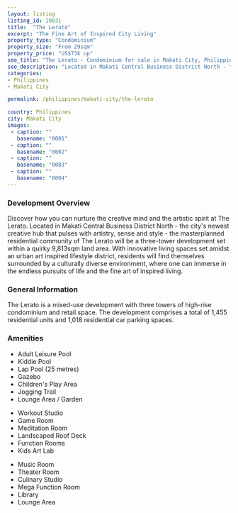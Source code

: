 ```yaml
---
layout: listing
listing_id: 10031
title:  "The Lerato"
excerpt: "The Fine Art of Inspired City Living"
property_type: "Condominium"
property_size: "From 29sqm"
property_price: "US$73k up"
seo_title: "The Lerato - Condominium for sale in Makati City, Philippines | Realestasia"
seo_description: "Located in Makati Central Business District North - the city's newest creative hub that pulses with artistry, sense and style - the masterplanned residential community of The Lerato will be a three-tower development"
categories:
- Philippines
- Makati City

permalink: /philippines/makati-city/the-lerato

country: Philippines
city: Makati City
images:
 - caption: ""
   basename: "0001"
 - caption: ""
   basename: "0002"
 - caption: ""
   basename: "0003"
 - caption: ""
   basename: "0004"
---
```


<h3>Development Overview</h3>
<p>Discover how you can nurture the creative mind and the artistic spirit at The Lerato. 
  Located in Makati Central Business District North - the city's newest creative hub that 
  pulses with artistry, sense and style - the masterplanned residential community of 
  The Lerato will be a three-tower development set within a quirky 9,813sqm land area.
  With innovative living spaces set amidst an urban art inspired lifestyle district, residents
  will find themselves surrounded by a culturally diverse environment, where one can
  immerse in the endless pursuits of life and the fine art of inspired living.
</p>

<h3>General Information</h3>
<p>The Lerato is a mixed-use development with three towers of high-rise condominium and retail 
space. The development comprises a total of 1,455 residential units and 1,018 residential car 
parking spaces.</p>

<p></p>

<h3>Amenities</h3>
<div class="features clearfix">

<ul>
  <li>Adult Leisure Pool</li>
  <li>Kiddie Pool</li>
  <li>Lap Pool (25 metres)</li>
  <li>Gazebo</li>
  <li>Children's Play Area</li>
  <li>Jogging Trail</li>
  <li>Lounge Area / Garden</li>
</ul>
 <ul>
  <li>Workout Studio</li>
  <li>Game Room</li>
  <li>Meditation Room</li>
  <li>Landscaped Roof Deck</li>
  <li>Function Rooms</li>
  <li>Kids Art Lab</li>
</ul>
 <ul>
  <li>Music Room</li>
  <li>Theater Room</li>
  <li>Culinary Studio</li>
  <li>Mega Function Room</li>
  <li>Library</li>
  <li>Lounge Area</li>
</ul>
</div>